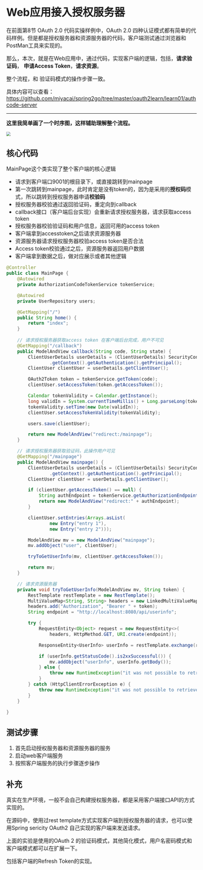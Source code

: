 # Web应用接入授权服务器

在前面第8节 OAuth 2.0 代码实操样例中，OAuth 2.0 四种认证模式都有简单的代码样例。但是都是授权服务器和资源服务器的代码，客户端测试通过浏览器和PostMan工具来实现的。

那么，本次，就是在Web应用中，通过代码，实现客户端的逻辑，包括，**请求验证码**， **申请Access Token**，**请求资源**。

整个流程，和 验证码模式的操作步骤一致。

具体内容可以查看： https://github.com/miyacai/spring2go/tree/master/oauth2learn/learn01/authcode-server

---

**这里我简单画了一个时序图，这样辅助理解整个流程。**

<img src="https://oscimg.oschina.net/oscnet/up-ce109b841a6cdda23459c79e66898e6b7a8.png" style="zoom:67%;"  >



## 核心代码

MainPage这个类实现了整个客户端的核心逻辑

- 请求到客户端口9001的根目录下，或直接跳转到mainpage
- 第一次跳转到mainpage，此时肯定是没有token的，因为是采用的**授权码**模式，所以跳转到授权服务器申请**校验码**
- 授权服务器校验通过返回验证码，重定向到callback
- callback接口（客户端后台实现）会重新请求授权服务器，请求获取access token
- 授权服务器校验验证码和用户信息，返回可用的access token
- 客户端拿到accesstoken之后请求资源服务器
- 资源服务器请求授权服务器校验access token是否合法
- Access token校验通过之后，资源服务器返回用户数据
- 客户端拿到数据之后，做对应展示或者其他逻辑

```java
@Controller
public class MainPage {
    @Autowired
    private AuthorizationCodeTokenService tokenService;

    @Autowired
    private UserRepository users;

    @GetMapping("/")
    public String home() {
        return "index";
    }
	
  	// 请求授权服务器获取access token 在客户端后台完成，用户不可见
    @GetMapping("/callback")
    public ModelAndView callback(String code, String state) {
        ClientUserDetails userDetails = (ClientUserDetails) SecurityContextHolder
                .getContext().getAuthentication().getPrincipal();
        ClientUser clientUser = userDetails.getClientUser();

        OAuth2Token token = tokenService.getToken(code);
        clientUser.setAccessToken(token.getAccessToken());

        Calendar tokenValidity = Calendar.getInstance();
        long validIn = System.currentTimeMillis() + Long.parseLong(token.getExpiresIn());
        tokenValidity.setTime(new Date(validIn));
        clientUser.setAccessTokenValidity(tokenValidity);

        users.save(clientUser);

        return new ModelAndView("redirect:/mainpage");
    }

  	// 请求授权服务器获取验证码，此操作用户可见
    @GetMapping("/mainpage")
    public ModelAndView mainpage() {
        ClientUserDetails userDetails = (ClientUserDetails) SecurityContextHolder
                .getContext().getAuthentication().getPrincipal();
        ClientUser clientUser = userDetails.getClientUser();

        if (clientUser.getAccessToken() == null) {
            String authEndpoint = tokenService.getAuthorizationEndpoint();
            return new ModelAndView("redirect:" + authEndpoint);
        }

        clientUser.setEntries(Arrays.asList(
                new Entry("entry 1"),
                new Entry("entry 2")));

        ModelAndView mv = new ModelAndView("mainpage");
        mv.addObject("user", clientUser);

        tryToGetUserInfo(mv, clientUser.getAccessToken());

        return mv;
    }

  	// 请求资源服务器
    private void tryToGetUserInfo(ModelAndView mv, String token) {
        RestTemplate restTemplate = new RestTemplate();
        MultiValueMap<String, String> headers = new LinkedMultiValueMap<>();
        headers.add("Authorization", "Bearer " + token);
        String endpoint = "http://localhost:8080/api/userinfo";

        try {
            RequestEntity<Object> request = new RequestEntity<>(
                headers, HttpMethod.GET, URI.create(endpoint));

            ResponseEntity<UserInfo> userInfo = restTemplate.exchange(request, UserInfo.class);

            if (userInfo.getStatusCode().is2xxSuccessful()) {
                mv.addObject("userInfo", userInfo.getBody());
            } else {
                throw new RuntimeException("it was not possible to retrieve user profile");
            }
        } catch (HttpClientErrorException e) {
            throw new RuntimeException("it was not possible to retrieve user profile");
        }
    }

}
```



## 测试步骤

1. 首先启动授权服务器和资源服务器的服务
2. 启动web客户端服务
3. 按照客户端服务的执行步骤逐步操作



## 补充

真实在生产环境，一般不会自己构建授权服务器，都是采用客户端接口API的方式实现的。

在源码中，使用过rest template方式实现客户端到授权服务器的请求，也可以使用Spring sericity OAuth2 自己实现的客户端来发送请求。

上面的实验是使用的OAuth 2 的验证码模式，其他简化模式，用户名密码模式和客户端模式都可以在扩展一下。

包括客户端的Refresh Token的实现。

